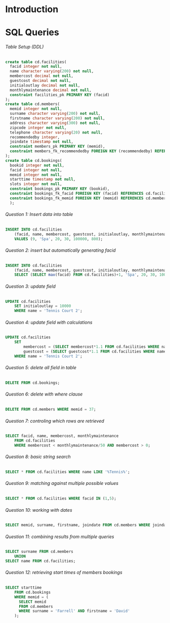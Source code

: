 # Introduction

# SQL Queries

###### Table Setup (DDL)

```sql
create table cd.facilities(
  facid integer not null, 
  name character varying(200) not null, 
  membercost decimal not null, 
  guestcost decimal not null, 
  initialoutlay decimal not null, 
  monthlymaintenance decimal not null, 
  constraint facilities_pk PRIMARY KEY (facid)
);
create table cd.members(
  memid integer not null, 
  surname character varying(200) not null, 
  firstname character varying(200) not null, 
  address character varying(300) not null, 
  zipcode integer not null, 
  telephone character varying(20) not null, 
  recommendedby integer, 
  joindate timestamp not null, 
  constraint members_pk PRIMARY KEY (memid), 
  constraint members_fk_recommendedby FOREIGN KEY (recommendedby) REFERENCES cd.members(memid)
);
create table cd.bookings(
  bookid integer not null, 
  facid integer not null, 
  memid integer not null, 
  starttime timestamp not null, 
  slots integer not null, 
  constraint bookings_pk PRIMARY KEY (bookid), 
  constraint bookings_fk_facid FOREIGN KEY (facid) REFERENCES cd.facilities(facid), 
  constraint bookings_fk_memid FOREIGN KEY (memid) REFERENCES cd.members(memid), 
  );
```

###### Question 1: Insert data into table

```sql
INSERT INTO cd.facilities
	(facid, name, membercost, guestcost, initialoutlay, monthlymaintenance)
	VALUES (9, 'Spa', 20, 30, 100000, 800);
```

###### Question 2: insert but automatically generating facid

```sql
INSERT INTO cd.facilities
    (facid, name, membercost, guestcost, initialoutlay, monthlymaintenance)
    SELECT (SELECT max(facid) FROM cd.facilities)+1, 'Spa', 20, 30, 100000, 800;
```
###### Question 3: update field

```sql
UPDATE cd.facilities
	SET initialoutlay = 10000
	WHERE name = 'Tennis Court 2';
```

###### Question 4: update field with calculations

```sql
UPDATE cd.facilities
	SET
		membercost = (SELECT membercost*1.1 FROM cd.facilities WHERE name = 'Tennis Court 1'),
		guestcost = (SELECT guestcost*1.1 FROM cd.facilities WHERE name = 'Tennis Court 1')
	WHERE name = 'Tennis Court 2';
```

###### Question 5: delete all field in table 

```sql
DELETE FROM cd.bookings;
```

###### Question 6: delete with where clause

```sql
DELETE FROM cd.members WHERE memid = 37;
```

###### Question 7: controling which rows are retrieved

```sql
SELECT facid, name, membercost, monthlymaintenance
	FROM cd.facilities
	WHERE membercost < monthlymaintenance/50 AND membercost > 0;
```

###### Question 8: basic string search

```sql
SELECT * FROM cd.facilities WHERE name LIKE '%Tennis%';
```

###### Question 9: matching against multiple possible values

```sql
SELECT * FROM cd.facilities WHERE facid IN (1,5);
```

###### Question 10: working with dates

```sql
SELECT memid, surname, firstname, joindate FROM cd.members WHERE joindate >= '2012-09-01';
```

###### Question 11: combining results from multiple queries

```sql
SELECT surname FROM cd.members
	UNION
SELECT name FROM cd.facilities;
```

###### Question 12: retrieving start times of members bookings

```sql
SELECT starttime
	FROM cd.bookings
	WHERE memid = (
	  SELECT memid
	  FROM cd.members
	  WHERE surname = 'Farrell' AND firstname = 'David'
	);
```
